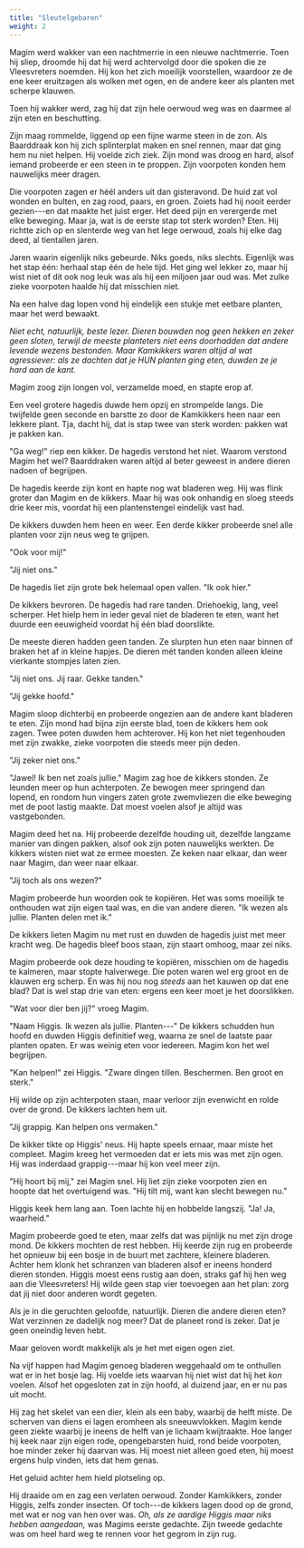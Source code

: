```yaml
---
title: "Sleutelgebaren"
weight: 2
---
```


Magim werd wakker van een nachtmerrie in een nieuwe nachtmerrie. Toen hij sliep, droomde hij dat hij werd achtervolgd door die spoken die ze Vleesvreters noemden. Hij kon het zich moeilijk voorstellen, waardoor ze de ene keer eruitzagen als wolken met ogen, en de andere keer als planten met scherpe klauwen.

Toen hij wakker werd, zag hij dat zijn hele oerwoud weg was en daarmee al zijn eten en beschutting. 

Zijn maag rommelde, liggend op een fijne warme steen in de zon. Als Baarddraak kon hij zich splinterplat maken en snel rennen, maar dat ging hem nu niet helpen. Hij voelde zich ziek. Zijn mond was droog en hard, alsof iemand probeerde er een steen in te proppen. Zijn voorpoten konden hem nauwelijks meer dragen.

Die voorpoten zagen er héél anders uit dan gisteravond. De huid zat vol wonden en bulten, en zag rood, paars, en groen. Zoiets had hij nooit eerder gezien---en dat maakte het juist erger. Het deed pijn en verergerde met elke beweging. Maar ja, wat is de eerste stap tot sterk worden? Eten. Hij richtte zich op en slenterde weg van het lege oerwoud, zoals hij elke dag deed, al tientallen jaren.

Jaren waarin eigenlijk niks gebeurde. Niks goeds, niks slechts. Eigenlijk was het stap één: herhaal stap één de hele tijd. Het ging wel lekker zo, maar hij wist niet of dit ook nog leuk was als hij een miljoen jaar oud was. Met zulke zieke voorpoten haalde hij dat misschien niet.

Na een halve dag lopen vond hij eindelijk een stukje met eetbare planten, maar het werd bewaakt. 

_Niet echt, natuurlijk, beste lezer. Dieren bouwden nog geen hekken en zeker geen sloten, terwijl de meeste planteters niet eens doorhadden dat andere levende wezens bestonden. Maar Kamkikkers waren altijd al wat agressiever: als ze dachten dat je HUN planten ging eten, duwden ze je hard aan de kant._

Magim zoog zijn longen vol, verzamelde moed, en stapte erop af. 

Een veel grotere hagedis duwde hem opzij en strompelde langs. Die twijfelde geen seconde en barstte zo door de Kamkikkers heen naar een lekkere plant. Tja, dacht hij, dat is stap twee van sterk worden: pakken wat je pakken kan.

"Ga weg!" riep een kikker. De hagedis verstond het niet. Waarom verstond Magim het wel? Baarddraken waren altijd al beter geweest in andere dieren nadoen of begrijpen.

De hagedis keerde zijn kont en hapte nog wat bladeren weg. Hij was flink groter dan Magim en de kikkers. Maar hij was ook onhandig en sloeg steeds drie keer mis, voordat hij een plantenstengel eindelijk vast had.

De kikkers duwden hem heen en weer. Een derde kikker probeerde snel alle planten voor zijn neus weg te grijpen.

"Ook voor mij!"

"Jij niet ons."

De hagedis liet zijn grote bek helemaal open vallen. "Ik ook hier."

De kikkers bevroren. De hagedis had rare tanden. Driehoekig, lang, veel scherper. Het hielp hem in ieder geval niet de bladeren te eten, want het duurde een eeuwigheid voordat hij één blad doorslikte.

De meeste dieren hadden geen tanden. Ze slurpten hun eten naar binnen of braken het af in kleine hapjes. De dieren mét tanden konden alleen kleine vierkante stompjes laten zien.

"Jij niet ons. Jij raar. Gekke tanden."

"Jij gekke hoofd."

Magim sloop dichterbij en probeerde ongezien aan de andere kant bladeren te eten. Zijn mond had bijna zijn eerste blad, toen de kikkers hem ook zagen. Twee poten duwden hem achterover. Hij kon het niet tegenhouden met zijn zwakke, zieke voorpoten die steeds meer pijn deden.

"Jij zeker niet ons."

"Jawel! Ik ben net zoals jullie." Magim zag hoe de kikkers stonden. Ze leunden meer op hun achterpoten. Ze bewogen meer springend dan lopend, en rondom hun vingers zaten grote zwemvliezen die elke beweging met de poot lastig maakte. Dat moest voelen alsof je altijd was vastgebonden.

Magim deed het na. Hij probeerde dezelfde houding uit, dezelfde langzame manier van dingen pakken, alsof ook zijn poten nauwelijks werkten. De kikkers wisten niet wat ze ermee moesten. Ze keken naar elkaar, dan weer naar Magim, dan weer naar elkaar.

"Jij toch als ons wezen?"

Magim probeerde hun woorden ook te kopiëren. Het was soms moeilijk te onthouden wat zijn eigen taal was, en die van andere dieren. "Ik wezen als jullie. Planten delen met ik."

De kikkers lieten Magim nu met rust en duwden de hagedis juist met meer kracht weg. De hagedis bleef boos staan, zijn staart omhoog, maar zei niks.

Magim probeerde ook deze houding te kopiëren, misschien om de hagedis te kalmeren, maar stopte halverwege. Die poten waren wel erg groot en de klauwen erg scherp. En was hij nou nog _steeds_ aan het kauwen op dat ene blad? Dat is wel stap drie van eten: ergens een keer moet je het doorslikken.

"Wat voor dier ben jij?" vroeg Magim.

"Naam Higgis. Ik wezen als jullie. Planten---" De kikkers schudden hun hoofd en duwden Higgis definitief weg, waarna ze snel de laatste paar planten opaten. Er was weinig eten voor iedereen. Magim kon het wel begrijpen. 

"Kan helpen!" zei Higgis. "Zware dingen tillen. Beschermen. Ben groot en sterk." 

Hij wilde op zijn achterpoten staan, maar verloor zijn evenwicht en rolde over de grond. De kikkers lachten hem uit. 

"Jij grappig. Kan helpen ons vermaken." 

De kikker tikte op Higgis' neus. Hij hapte speels ernaar, maar miste het compleet. Magim kreeg het vermoeden dat er iets mis was met zijn ogen. Hij was inderdaad grappig---maar hij kon veel meer zijn.

"Hij hoort bij mij," zei Magim snel. Hij liet zijn zieke voorpoten zien en hoopte dat het overtuigend was. "Hij tilt mij, want kan slecht bewegen nu."

Higgis keek hem lang aan. Toen lachte hij en hobbelde langszij. "Ja! Ja, waarheid."

Magim probeerde goed te eten, maar zelfs dat was pijnlijk nu met zijn droge mond. De kikkers mochten de rest hebben. Hij keerde zijn rug en probeerde het opnieuw bij een bosje in de buurt met zachtere, kleinere bladeren. Achter hem klonk het schranzen van bladeren alsof er ineens honderd dieren stonden. Higgis moest eens rustig aan doen, straks gaf hij hen weg aan die Vleesvreters! Hij wilde geen stap vier toevoegen aan het plan: zorg dat jij niet door anderen wordt gegeten.

Als je in die geruchten geloofde, natuurlijk. Dieren die andere dieren eten? Wat verzinnen ze dadelijk nog meer? Dat de planeet rond is zeker. Dat je geen oneindig leven hebt.

Maar geloven wordt makkelijk als je het met eigen ogen ziet.

Na vijf happen had Magim genoeg bladeren weggehaald om te onthullen wat er in het bosje lag. Hij voelde iets waarvan hij niet wist dat hij het _kon_ voelen. Alsof het opgesloten zat in zijn hoofd, al duizend jaar, en er nu pas uit mocht.

Hij zag het skelet van een dier, klein als een baby, waarbij de helft miste. De scherven van diens ei lagen eromheen als sneeuwvlokken. Magim kende geen ziekte waarbij je ineens de helft van je lichaam kwijtraakte. Hoe langer hij keek naar zijn eigen rode, opengebarsten huid, rond beide voorpoten, hoe minder zeker hij daarvan was. Hij moest niet alleen goed eten, hij moest ergens hulp vinden, iets dat hem genas.

Het geluid achter hem hield plotseling op. 

Hij draaide om en zag een verlaten oerwoud. Zonder Kamkikkers, zonder Higgis, zelfs zonder insecten. Of toch---de kikkers lagen dood op de grond, met wat er nog van hen over was. _Oh, als ze aardige Higgis maar niks hebben aangedaan,_ was Magims eerste gedachte. Zijn tweede gedachte was om heel hard weg te rennen voor het gegrom in zijn rug.